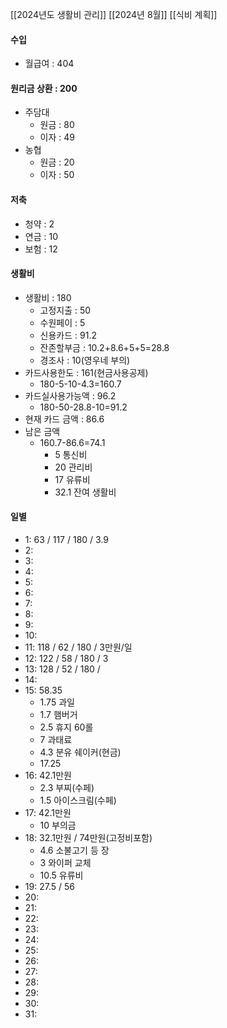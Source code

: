 [[2024년도 생활비 관리]]
[[2024년 8월]]
[[식비 계획]]

#### 수입
- 월급여 : 404

#### 원리금 상환 : 200
- 주담대
	- 원금 : 80
	- 이자 : 49
- 농협
	- 원금 : 20
	- 이자 : 50

#### 저축
- 청약 : 2
- 연금 : 10
- 보험 : 12

#### 생활비
- 생활비 : 180
	- 고정지출 : 50
	- 수원페이 : 5
	- 신용카드 : 91.2
	- 잔존할부금 : 10.2+8.6+5+5=28.8
	- 경조사 : 10(영우네 부의)
- 카드사용한도 : 161(현금사용공제)
	- 180-5-10-4.3=160.7
- 카드실사용가능액 : 96.2
	- 180-50-28.8-10=91.2
- 현재 카드 금액 : 86.6
- 남은 금액
	- 160.7-86.6=74.1
		- 5 통신비
		- 20 관리비
		- 17 유류비 
		- 32.1 잔여 생활비

#### 일별
- 1: 63 / 117 / 180 / 3.9
- 2: 
- 3: 
- 4: 
- 5: 
- 6:
- 7: 
- 8: 
- 9: 
- 10: 
- 11: 118 / 62 / 180 / 3만원/일
- 12: 122 / 58 / 180 / 3
- 13: 128 / 52 / 180 / 
- 14: 
- 15: 58.35
	- 1.75 과일
	- 1.7 햄버거
	- 2.5 휴지 60롤
	- 7 과태료
	- 4.3 분유 쉐이커(현금)
	- 17.25
- 16: 42.1만원
	- 2.3 부찌(수페)
	- 1.5 아이스크림(수페)
- 17: 42.1만원
	- 10 부의금
- 18: 32.1만원 / 74만원(고정비포함)
	- 4.6 소불고기 등 장
	- 3 와이퍼 교체
	- 10.5 유류비
- 19: 27.5 / 56
- 20: 
- 21: 
- 22: 
- 23: 
- 24: 
- 25: 
- 26: 
- 27: 
- 28: 
- 29: 
- 30: 
- 31: 